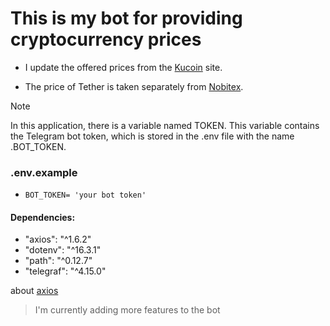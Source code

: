 # This is my bot for providing cryptocurrency prices

* I update the offered prices from the [Kucoin](https://www.kucoin.com/) site.

* The price of Tether is taken separately from [Nobitex](https://nobitex.ir/).


> [!NOTE]
> In this application, there is a variable named TOKEN.
> This variable contains the Telegram bot token, which is stored in the .env file with the name .BOT_TOKEN. 

### .env.example
* `BOT_TOKEN= 'your bot token'`

#### Dependencies:
- "axios": "^1.6.2"
- "dotenv": "^16.3.1"
- "path": "^0.12.7"
- "telegraf": "^4.15.0"

about [axios](https://axios-http.com/)

> I'm currently adding more features to the bot


